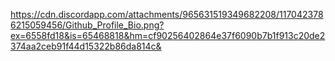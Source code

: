 https://cdn.discordapp.com/attachments/965631519349682208/1170423786215059456/Github_Profile_Bio.png?ex=6558fd18&is=65468818&hm=cf90256402864e37f6090b7b1f913c20de2374aa2ceb91f44d15322b86da814c&
